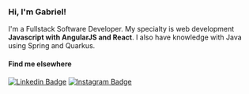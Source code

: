 ### Hi, I'm Gabriel!

I'm a Fullstack Software Developer. My specialty is web development **Javascript with AngularJS and React**. 
I also have knowledge with Java using Spring and Quarkus.


#### Find me elsewhere
[![Linkedin Badge](https://img.shields.io/badge/-Linkedin-blue?style=flat-square&logo=Linkedin&logoColor=white&link=https://www.linkedin.com/in/gabriel-fernandes-9577b1211/)](https://www.linkedin.com/in/gabriel-fernandes-9577b1211/) 
[![Instagram Badge](https://img.shields.io/badge/-Instagram-purple?style=flat-square&logo=Instagram&logoColor=white&link=https://www.linkedin.com/in/gabriel.fernandes001/)](https://www.instagram.com/gabriel.fernandes001/)
